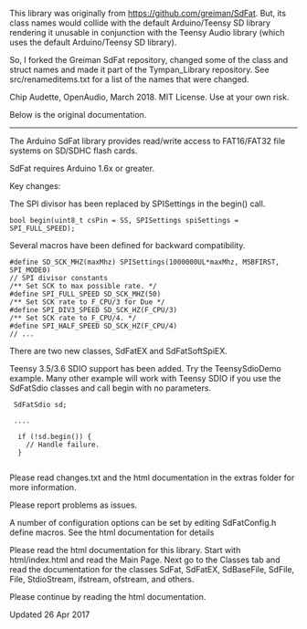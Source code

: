 This library was originally from https://github.com/greiman/SdFat.  But, its class names would collide with the default Arduino/Teensy SD library rendering it unusable in conjunction with the Teensy Audio library (which uses the default Arduino/Teensy SD library).  

So, I forked the Greiman SdFat repository, changed some of the class and struct names and made it part of the Tympan_Library repository.  See src/renameditems.txt for a list of the names that were changed.

Chip Audette, OpenAudio, March 2018.  MIT License.  Use at your own risk.

Below is the original documentation.

-- --------------------------------------------------------------------

The Arduino SdFat library provides read/write access to FAT16/FAT32
file systems on SD/SDHC flash cards.

SdFat requires Arduino 1.6x or greater.

Key changes:

The SPI divisor has been replaced by SPISettings in the begin() call.

```
bool begin(uint8_t csPin = SS, SPISettings spiSettings = SPI_FULL_SPEED);
```

Several macros have been defined for backward compatibility. 

```
#define SD_SCK_MHZ(maxMhz) SPISettings(1000000UL*maxMhz, MSBFIRST, SPI_MODE0)
// SPI divisor constants
/** Set SCK to max possible rate. */
#define SPI_FULL_SPEED SD_SCK_MHZ(50)
/** Set SCK rate to F_CPU/3 for Due */
#define SPI_DIV3_SPEED SD_SCK_HZ(F_CPU/3)
/** Set SCK rate to F_CPU/4. */
#define SPI_HALF_SPEED SD_SCK_HZ(F_CPU/4)
// ...
```

There are two new classes, SdFatEX and SdFatSoftSpiEX.

Teensy 3.5/3.6 SDIO support has been added.  Try the TeensySdioDemo example.
Many other example will work with Teensy SDIO if you use the SdFatSdio classes
and call begin with no parameters.

```
 SdFatSdio sd;
 
 ....
 
  if (!sd.begin()) {
    // Handle failure.
  }
 
```
Please read changes.txt and the html documentation in the extras folder for more information.

Please report problems as issues.

A number of configuration options can be set by editing SdFatConfig.h
define macros.  See the html documentation for details

Please read the html documentation for this library.  Start with
html/index.html and read the Main Page.  Next go to the Classes tab and
read the documentation for the classes SdFat, SdFatEX, SdBaseFile,
SdFile, File, StdioStream, ifstream, ofstream, and others.
 
Please continue by reading the html documentation.

Updated 26 Apr 2017
